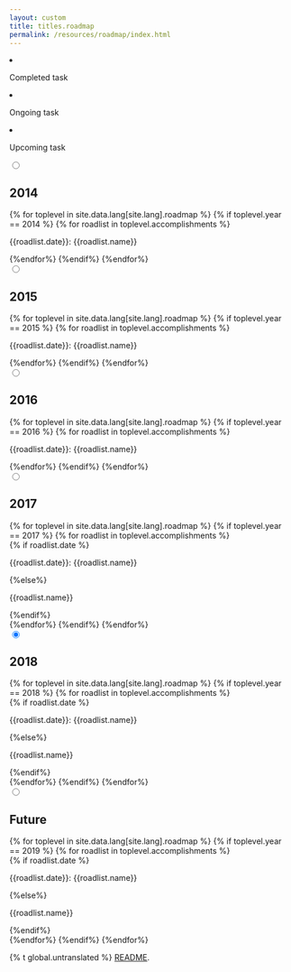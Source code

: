 ```yaml
---
layout: custom
title: titles.roadmap
permalink: /resources/roadmap/index.html
---
```

<div class="roadmap">
    <div class="text-center pre-roadmap container">
        <div class="row">
            <div class="col-xs-4">
                <li class="completed"></li>
                <p>Completed task</p>
            </div>
            <div class="col-xs-4">
                <li class="ongoing"></li>
                <p>Ongoing task</p>
            </div>
            <div class="col-xs-4">
                <li class="upcoming"></li>
                <p>Upcoming task</p>
            </div>
        </div>
    </div>
    <section class="container">
        <div class="row">
            <div class="col-lg-12 col-md-12 col-sm-12 col-xs-12">
                <div class="tabPanel-widget">
                    <label for="tab-1" tabindex="0"></label>
                    <input id="tab-1" type="radio" name="tabs" aria-hidden="true">
                    <h2>2014</h2>
                    <div class="tabPanel-content">              
                        {% for toplevel in site.data.lang[site.lang].roadmap %}    
                            {% if toplevel.year == 2014 %}
                                {% for roadlist in toplevel.accomplishments %}
                                    <div class="row start-xs middle-xs">
                                        <div class="col-xs-1">
                                            <span class="{{roadlist.status}}"></span>
                                        </div>
                                        <div class="col-xs-11">
                                            <p>{{roadlist.date}}: {{roadlist.name}}</p>
                                        </div>
                                    </div>
                                {%endfor%}
                            {%endif%}
                        {%endfor%}
                    </div>
                    <label for="tab-2" tabindex="0"></label>
                    <input id="tab-2" type="radio" name="tabs" aria-hidden="true">
                    <h2>2015</h2>
                    <div class="tabPanel-content">
                        {% for toplevel in site.data.lang[site.lang].roadmap %}
                            {% if toplevel.year == 2015 %}
                                {% for roadlist in toplevel.accomplishments %}
                                    <div class="row start-xs middle-xs">
                                        <div class="col-xs-1">
                                            <span class="{{roadlist.status}}"></span>
                                        </div>
                                        <div class="col-xs-11">
                                            <p>{{roadlist.date}}: {{roadlist.name}}</p>
                                        </div>
                                    </div>
                                {%endfor%}
                            {%endif%}
                        {%endfor%}
                    </div>
                    <label for="tab-3" tabindex="0"></label>
                    <input id="tab-3" type="radio" name="tabs" aria-hidden="true">
                    <h2>2016</h2>
                    <div class="tabPanel-content">
                        {% for toplevel in site.data.lang[site.lang].roadmap %}
                            {% if toplevel.year == 2016 %}
                                {% for roadlist in toplevel.accomplishments %}
                                    <div class="row start-xs middle-xs">
                                        <div class="col-xs-1">
                                            <span class="{{roadlist.status}}"></span>
                                        </div>
                                        <div class="col-xs-11">
                                            <p>{{roadlist.date}}: {{roadlist.name}}</p>
                                        </div>
                                    </div>
                                {%endfor%}
                            {%endif%}
                        {%endfor%}
                    </div>
                    <label for="tab-4" tabindex="0"></label>
                    <input id="tab-4" type="radio" name="tabs" aria-hidden="true" checked>
                    <h2>2017</h2>
                    <div class="tabPanel-content">
                        {% for toplevel in site.data.lang[site.lang].roadmap %}
                            {% if toplevel.year == 2017 %}
                                {% for roadlist in toplevel.accomplishments %}
                                    <div class="row start-xs middle-xs">
                                        <div class="col-xs-1">
                                            <span class="{{roadlist.status}}"></span>
                                        </div>
                                        <div class="col-xs-11">
                                            {% if roadlist.date %}
                                                <p>{{roadlist.date}}: {{roadlist.name}}</p>
                                            {%else%}
                                                <p>{{roadlist.name}}</p>
                                            {%endif%}
                                        </div>
                                    </div>
                                {%endfor%}
                            {%endif%}
                        {%endfor%}
                    </div>
                    <label for="tab-5" tabindex="0"></label>
                    <input id="tab-5" type="radio" name="tabs" aria-hidden="true" checked>
                    <h2>2018</h2>
                    <div class="tabPanel-content">
                        {% for toplevel in site.data.lang[site.lang].roadmap %} 
                            {% if toplevel.year == 2018 %} 
                                {% for roadlist in toplevel.accomplishments %}
                                    <div class="row start-xs">
                                        <div class="col-xs-1">
                                            <span class="{{roadlist.status}}"></span>
                                        </div>
                                        <div class="col-xs-11">
                                            {% if roadlist.date %}
                                                <p>{{roadlist.date}}: {{roadlist.name}}</p>
                                            {%else%}
                                                <p>{{roadlist.name}}</p>
                                            {%endif%}
                                        </div>
                                    </div>
                                {%endfor%}
                            {%endif%}
                        {%endfor%}
                    </div>
                    <label for="tab-6" tabindex="0"></label>
                    <input id="tab-6" type="radio" name="tabs" aria-hidden="true">
                    <h2>Future</h2>
                    <div class="tabPanel-content">
                        {% for toplevel in site.data.lang[site.lang].roadmap %}
                            {% if toplevel.year == 2019 %}
                                {% for roadlist in toplevel.accomplishments %}
                                    <div class="row start-xs">
                                        <div class="col-xs-1">
                                            <span class="{{roadlist.status}}"></span>
                                        </div>
                                        <div class="col-xs-11">
                                            {% if roadlist.date %}
                                                <p>{{roadlist.date}}: {{roadlist.name}}</p>
                                            {%else%}
                                                <p>{{roadlist.name}}</p>
                                            {%endif%}
                                        </div>
                                    </div>
                                {%endfor%}
                            {%endif%}
                        {%endfor%}
                    </div>
                </div>
            </div>
        </div>
    </section>
</div>

<div class="untranslated {% t roadmap.translated %}">
    <p>{% t global.untranslated %} <a class="untranslated-link" href="https://github.com/monero-project/monero-site/blob/master/README.md">README</a>.</p>
</div>